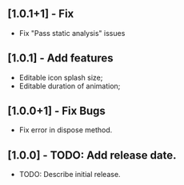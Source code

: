 ## [1.0.1+1] - Fix
* Fix "Pass static analysis" issues

## [1.0.1] - Add features
* Editable icon splash size;
* Editable duration of animation;

## [1.0.0+1] - Fix Bugs

* Fix error in dispose method.

## [1.0.0] - TODO: Add release date.

* TODO: Describe initial release.
